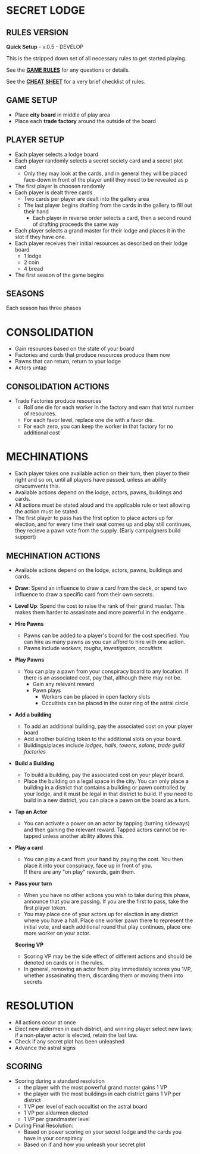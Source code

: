 # SECRET LODGE 

## RULES VERSION
**Quick Setup** - v.0.5 - DEVELOP 

This is the stripped down set of all necessary rules to get started playing.

See the **[GAME RULES](SECRET%20LODGE%20-%20GAME%20RULES.md)** for any questions or details.

See the **[CHEAT SHEET](SECRET%20LODGE%20-%20Cheat%20Sheet.md)** for a very brief checklist of rules.

## GAME SETUP
- Place **city board** in middle of play area
- Place each **trade factory** around the outside of the board

## PLAYER SETUP
- Each player selects a lodge board
- Each player randomly selects a secret society card and a secret plot card
    - Only they may look at the cards, and in general they will be placed face-down in front of the player until they need to be revealed as p
- The first player is choosen randomly
- Each player is dealt three cards
  - Two cards per player are dealt into the gallery area
  - The last player begins drafting from the cards in the gallery to fill out their hand
    - Each player in reverse order selects a card, then a second round of drafting proceeds the same way
- Each player selects a grand master for their lodge and places it in the slot if they have one.
- Each player receives their initial resources as described on their lodge board
  - 1 lodge
  - 2 coin
  - 4 bread
- The first season of the game begins

## SEASONS
Each season has three phases

# CONSOLIDATION
- Gain resources based on the state of your board
- Factories and cards that produce resources produce them now
- Pawns that can return, return to your lodge
- Actors untap

## CONSOLIDATION ACTIONS
- Trade Factories produce resources
  - Roll one die for each worker in the factory and earn that total number of resources.
  - For each favor level, replace one die with a favor die.
  - For each zero, you can keep the worker in that factory for no additional cost

# MECHINATIONS
- Each player takes one available action on their turn, then player to their right and so on, until all players have passed, unless an ability cirucumvents this.
- Available actions depend on the lodge, actors, pawns, buildings and cards.
- All actions must be stated aloud and the applicable rule or text allowing the action must be stated.
- The first player to pass has the first option to place actors up for election, and for every time their seat comes up and play still continues, 
    they recieve a pawn vote from the supply.  (Early campaigners build support)

## MECHINATION ACTIONS
- Available actions depend on the lodge, actors, pawns, buildings and cards.

- **Draw**:  Spend an influence to draw a card from the deck, or spend two influence to draw a specific card from their own secrets.

- **Level Up**:  Spend the cost to raise the rank of their grand master.  This makes them harder to assasinate and more powerful in the endgame .

- **Hire Pawns**
  - Pawns can be added to a player's board for the cost specified.  You can hire as many pawns as you can afford to hire with one action.
  - Pawns include *workers*, *toughs*, *investigators*, *occultists*

- **Play Pawns**
  - You can play a pawn from your conspiracy board to any location.  If there is an associated cost, pay that, although there may not be.  
    - Gain any relevant reward 
    - Pawn plays
      - Workers can be placed in open factory slots
      - Occultists can be placed in the outer ring of the astral circle

- **Add a building**
  - To add an additional building, pay the associated cost on your player board
  - Add another building token to the additional slots on your board.
  - Buildings/places include *lodges*, *halls*, *towers*, *salons*, *trade guild factories*

- **Build a Building**
  - To build a building, pay the associated cost on your player board.
  - Place the building on a legal space in the city.  You can only place a building in a district that contains a building or pawn controlled by your lodge, and it must be legal in that district to build.  If you need to build in a new district, you can place a pawn on tbe board as a turn.

- **Tap an Actor**
  - You can activate a power on an actor by tapping (turning sideways) and then gaining the relevant reward.  Tapped actors cannot be re-tapped unless another ability allows this.

- **Play a card**
  - You can play a card from your hand by paying the cost.  You then place it into your conspiracy, face up in front of you.  
    If there are any "on play" rewards, gain them.

- **Pass your turn**
  - When you have no other actions you wish to take during this phase, announce that you are passing.  If you are the first to pass, take the first player token.
  - You may place one of your actors up for election in any district where you have a hall.  Place one worker pawn there to represent the initial vote, and each additional round that play continues, place one more worker on your actor.

  **Scoring VP**
  - Scoring VP may be the side effect of different actions and should be denoted on cards or in the rules.
  - In general, removing an actor from play immediately scores you 1VP, whether assasinating them, discarding them or moving them into secrets

# RESOLUTION
- All actions occur at once 
- Elect new aldermen in each district, and winning player select new laws;  if a non-player actor is elected, retain the last law.
- Check if any secret plot has been unleashed
- Advance the astral signs

## SCORING
- Scoring during a standard resolution
  - the player with the most powerful grand master gains 1 VP
  - the player with the most buildings in each district gains 1 VP per district
  - 1 VP per level of each occultist on the astral board
  - 1 VP per aldarmen elected
  - 1 VP per grandmaster level
- During Final Resolution:
  - Based on power scoring on your secret lodge and the cards you have in your conspiracy
  - Based on if and how you unleash your secret plot
